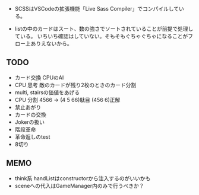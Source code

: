 
- SCSSはVSCodeの拡張機能「Live Sass Compiler」でコンパイルしている。

- listの中のカードはスート、数の強さでソートされていることが前提で処理している。
いちいち確認はしていない。そもそもぐちゃぐちゃになることがフロー上ありえないから。

## TODO

- カード交換 CPUのAI
- CPU 思考 敵のカードが残り2枚のときのカード分割
- multi, stairsの価値をあげる
- CPU 分割 4566 → (4 5 66)駄目 (456 6)正解
- 禁止あがり
- カードの交換
- Jokerの扱い
- 階段革命
- 革命返しのtest
- 8切り

## MEMO

- think系 handListはconstructorから注入するのがいいかも
- sceneへの代入はGameManager内のみで行うべきか？
